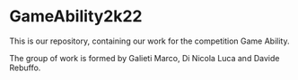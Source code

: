 # GameAbility2k22
This is our repository, containing our work for the competition Game Ability.

The group of work is formed by Galieti Marco, Di Nicola Luca and Davide Rebuffo.
